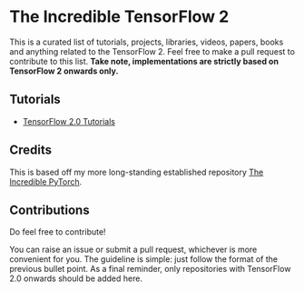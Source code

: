 # The Incredible TensorFlow 2

This is a curated list of tutorials, projects, libraries, videos, papers, books and anything related to the TensorFlow 2. Feel free to make a pull request to contribute to this list. **Take note, implementations are strictly based on TensorFlow 2 onwards only.**


## Tutorials
- [TensorFlow 2.0 Tutorials](https://github.com/dragen1860/TensorFlow-2.x-Tutorials)

## Credits
This is based off my more long-standing established repository [The Incredible PyTorch](https://github.com/ritchieng/the-incredible-pytorch).


## Contributions
Do feel free to contribute!

You can raise an issue or submit a pull request, whichever is more convenient for you. The guideline is simple: just follow the format of the previous bullet point. As a final reminder, only repositories with TensorFlow 2.0 onwards should be added here.
